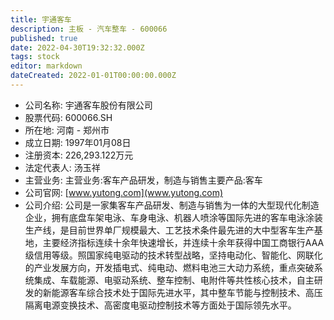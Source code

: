 ```yaml
---
title: 宇通客车
description: 主板 - 汽车整车 - 600066
published: true
date: 2022-04-30T19:32:32.000Z
tags: stock
editor: markdown
dateCreated: 2022-01-01T00:00:00.000Z
---
```


- 公司名称: 宇通客车股份有限公司
- 股票代码: 600066.SH
- 所在地: 河南 - 郑州市
- 成立日期: 1997年01月08日
- 注册资本: 226,293.122万元
- 法定代表人: 汤玉祥
- 主营业务: 主营业务:客车产品研发，制造与销售主要产品:客车
- 公司官网: [www.yutong.com](www.yutong.com)
- 公司介绍: 公司是一家集客车产品研发、制造与销售为一体的大型现代化制造企业，拥有底盘车架电泳、车身电泳、机器人喷涂等国际先进的客车电泳涂装生产线，是目前世界单厂规模最大、工艺技术条件最先进的大中型客车生产基地，主要经济指标连续十余年快速增长，并连续十余年获得中国工商银行AAA级信用等级。照国家纯电驱动的技术转型战略，坚持电动化、智能化、网联化的产业发展方向，开发插电式、纯电动、燃料电池三大动力系统，重点突破系统集成、车载能源、电驱动系统、整车控制、电附件等共性核心技术，自主研发的新能源客车综合技术处于国际先进水平，其中整车节能与控制技术、高压隔离电源变换技术、高密度电驱动控制技术等方面处于国际领先水平。


